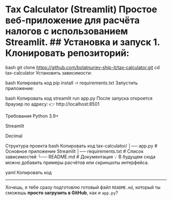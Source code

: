 # Tax Calculator (Streamlit) Простое веб-приложение для расчёта налогов с использованием **Streamlit**. ## Установка и запуск 1. Клонировать репозиторий:
bash
   git clone https://github.com/bolatnuriev-ship-it/tax-calculator.git
   cd tax-calculator
Установить зависимости:

bash
Копировать код
pip install -r requirements.txt
Запустить приложение:

bash
Копировать код
streamlit run app.py
После запуска откроется браузер по адресу:
👉 http://localhost:8501

Требования
Python 3.9+

Streamlit

Decimal

Структура проекта
bash
Копировать код
tax-calculator/
│── app.py              # Основное приложение Streamlit
│── requirements.txt    # Список зависимостей
└── README.md           # Документация
💡 В будущем сюда можно добавить примеры расчётов или скриншоты интерфейса.

yaml
Копировать код

---

Хочешь, я тебе сразу подготовлю готовый файл `README.md`, который ты сможешь **просто загрузить в GitHub**, как и `app.py`?